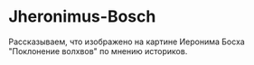 # Jheronimus-Bosch
Рассказываем, что изображено на картине Иеронима Босха "Поклонение волхвов" по мнению историков.
